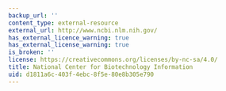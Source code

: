 ```yaml
---
backup_url: ''
content_type: external-resource
external_url: http://www.ncbi.nlm.nih.gov/
has_external_licence_warning: true
has_external_license_warning: true
is_broken: ''
license: https://creativecommons.org/licenses/by-nc-sa/4.0/
title: National Center for Biotechnology Information
uid: d1811a6c-403f-4ebc-8f5e-80e8b305e790
---
```

